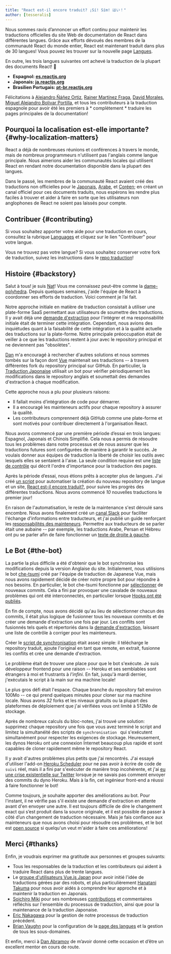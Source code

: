 ```yaml
---
title: "React est-il encore traduit? ¡Sí! Sím! はい！"
author: [tesseralis]
---
```


Nous sommes ravis d’annoncer un effort continu pour maintenir les traductions officielles du site Web de documentation de React dans différentes langues. Grâce aux efforts dévoués des membres de la communauté React du monde entier, React est maintenant traduit dans plus de 30 langues! Vous pouvez les trouver sur la nouvelle page [Langues](/languages).

En outre, les trois langues suivantes ont achevé la traduction de la plupart des documents React! 🎉

* **Espagnol: [es.reactjs.org](https://es.reactjs.org)**
* **Japonais: [ja.reactjs.org](https://ja.reactjs.org)**
* **Brasilien Portugais: [pt-br.reactjs.org](https://pt-br.reactjs.org)**

Félicitations à [Alejandro Ñáñez Ortiz](https://github.com/alejandronanez), [Rainer Martínez Fraga](https://github.com/carburo), [David Morales](https://github.com/dmorales), [Miguel Alejandro Bolivar Portilla](https://github.com/Darking360), et tous les contributeurs à la traduction espagnole pour avoir été les premiers à * complètement * traduire les pages principales de la documentation!

## Pourquoi la localisation est-elle importante? {#why-localization-matters}

React a déjà de nombreuses réunions et conférences à travers le monde, mais de nombreux programmeurs n'utilisent pas l'anglais comme langue principale. Nous aimerions aider les communautés locales qui utilisent React en rendant notre documentation disponible dans la plupart des langues.

Dans le passé, les membres de la communauté React avaient créé des traductions non officielles pour le [Japonais](https://github.com/discountry/react), [Arabe](https://wiki.hsoub.com/React), et [Coréen](https://github.com/reactjs/ko.reactjs.org/issues/4); en créant un canal officiel pour ces documents traduits, nous espérons les rendre plus faciles à trouver et aider à faire en sorte que les utilisateurs non anglophones de React ne soient pas laissés pour compte.

## Contribuer {#contributing}

Si vous souhaitez apporter votre aide pour une traduction en cours, consultez la rubrique [Languages](/languages) et cliquez sur le lien "Contribuer" pour votre langue.

Vous ne trouvez pas votre langue? Si vous souhaitez conserver votre fork de traduction, suivez les instructions dans le [repo traduction](https://github.com/reactjs/reactjs.org-translation#starting-a-new-translation)!

## Histoire {#backstory}

Salut à tous! je suis [Nat](https://twitter.com/tesseralis)! Vous me connaissez peut-être comme la [dame-polyhedra](https://www.youtube.com/watch?v=Ew-UzGC8RqQ). Depuis quelques semaines, j'aide l'équipe de React à coordonner ses efforts de traduction. Voici comment je l’ai fait.

Notre approche initiale en matière de traduction consistait à utiliser une plate-forme SaaS permettant aux utilisateurs de soumettre des traductions. Il y avait déjà une [demande d'extraction](https://github.com/reactjs/reactjs.org/pull/873) pour l'intégrer et ma responsabilité initiale était de terminer cette intégration. Cependant, nous avions des inquiétudes quant à la faisabilité de cette intégration et à la qualité actuelle des traductions sur la plate-forme. Notre principale préoccupation était de veiller à ce que les traductions restent à jour avec le repository principal et ne deviennent pas "obsolètes".

[Dan](https://twitter.com/dan_abramov) m'a encouragé à rechercher d'autres solutions et nous sommes tombés sur la façon dont [Vue](https://vuejs.org) maintenait ses traductions -- à travers différentes fork du repository principal sur GitHub.  En particulier, la [Traduction Japonaise](https://jp.vuejs.org) utilisait un bot pour vérifier périodiquement les modifications dans le repository anglais et soumettait des demandes d'extraction à chaque modification.

Cette approche nous a plu pour plusieurs raisons:

* Il fallait moins d’intégration de code pour démarrer.
* Il a encouragé les mainteneurs actifs pour chaque repository à assurer la qualité.
* Les contributeurs comprennent déjà GitHub comme une plate-forme et sont motivés pour contribuer directement à l'organisation React.

Nous avons commencé par une première période d’essai en trois langues: Espagnol, Japonais et Chinois Simplifié. Cela nous a permis de résoudre tous les problèmes dans notre processus et de nous assurer que les traductions futures sont configurées de manière à garantir le succès. Je voulais donner aux équipes de traduction la liberté de choisir les outils avec lesquels elles se sentaient à l'aise. La seule condition requise est une [liste de contrôle](https://github.com/reactjs/reactjs.org-translation/blob/master/PROGRESS.template.md) qui décrit l'ordre d'importance pour la traduction des pages. 

Après la période d’essai, nous étions prêts à accepter plus de langues. J'ai créé [un script](https://github.com/reactjs/reactjs.org-translation/blob/master/scripts/create.js) pour automatiser la création du nouveau repository de langue et un site, [React est-il encore traduit?](https://isreacttranslatedyet.com), pour suivre les progrès des différentes traductions. Nous avons commencé *10* nouvelles traductions le premier jour!

En raison de l'automatisation, le reste de la maintenance s'est déroulé sans encombre. Nous avons finalement créé un [canal Slack](https://rt-slack-invite.herokuapp.com) pour faciliter l'échange d'informations entre traducteurs, et j'ai publié un guide renforçant les [responsabilités des mainteneurs](https://github.com/reactjs/reactjs.org-translation/blob/master/maintainer-guide.md). Permettre aux traducteurs de se parler était une aubaine -- par exemple, les traductions Arabe, Persan et Hébreu ont pu se parler afin de faire fonctionner un [texte de droite à gauche](https://en.wikipedia.org/wiki/Right-to-left).

## Le Bot {#the-bot}

La partie la plus difficile a été d'obtenir que le bot synchronise les modifications depuis la version Anglaise du site. Initialement, nous utilisions le bot [che-tsumi](https://github.com/vuejs-jp/che-tsumi) créé par l'équipe de traduction de Japanese Vue, mais nous avons rapidement décidé de créer notre propre bot pour répondre à nos besoins. En particulier, le bot che-tsumi fonctionne par [sélectionner](https://git-scm.com/docs/git-cherry-pick) de nouveaux commits. Cela a fini par provoquer une cavalade de nouveaux problèmes qui ont été interconnectés, en particulier lorsque [Hooks ont été publiés](/blog/2019/02/06/react-v16.8.0.html).

En fin de compte, nous avons décidé qu'au lieu de sélectionner chacun des commits, il était plus logique de fusionner tous les nouveaux commits et de créer une demande d'extraction une fois par jour. Les conflits sont fusionnés tels quels et répertoriés dans la [demande d'extraction](https://github.com/reactjs/pt-BR.reactjs.org/pull/114), laissant une liste de contrôle à corriger pour les mainteneurs.

Créer le [script de synchronisation](https://github.com/reactjs/reactjs.org-translation/blob/master/scripts/sync.js) était assez simple: il télécharge le repository traduit, ajoute l'original en tant que remote, en extrait, fusionne les conflits et crée une demande d'extraction.

Le problème était de trouver une place pour que le bot s'exécute. Je suis développeur frontend pour une raison -- Heroku et ses semblables sont étrangers à moi et frustrants à *l'infini*. En fait, jusqu'à mardi dernier, j'exécutais le script à la main sur ma machine locale!

Le plus gros défi était l'espace. Chaque branche du repository fait environ 100Mo -- ce qui prend quelques minutes pour cloner sur ma machine locale. Nous avons *32* forks et les niveaux gratuits ou la plupart des plateformes de déploiement que j'ai vérifiées vous ont limité à 512Mo de stockage. 

Après de nombreux calculs du bloc-notes, j'ai trouvé une solution: supprimez chaque repository une fois que vous avez terminé le script and limitez la simultanéité des scripts de `synchronisation ` qui s'exécutent simultanément pour respecter les exigences de stockage. Heureusement, les dynos Heroku ont une connexion Internet beaucoup plus rapide et sont capables de cloner rapidement même le repository React.

Il y avait d'autres problèmes plus petits que j'ai rencontrés. J'ai essayé d'utiliser l'add-on [Heroku Scheduler](https://elements.heroku.com/addons/scheduler) pour ne pas avoir à écrire de code de `suivi` réel, mais il a fini par s'exécuter de manière trop incohérente, et j'ai [eu une crise existentielle sur Twitter](https://twitter.com/tesseralis/status/1097387938088796160) lorsque je ne savais pas comment envoyer des commits du dyno Heroku. Mais à la fin, cet ingénieur front-end a réussi à faire fonctionner le bot!

Comme toujours, je souhaite apporter des améliorations au bot. Pour l'instant, il ne vérifie pas s'il existe une demande d'extraction en attente avant d'en envoyer une autre. Il est toujours difficile de dire le changement exact qui s’est produit dans la source originale, et il est possible de passer à côté d’un changement de traduction nécessaire. Mais je fais confiance aux mainteneurs que nous avons choisi pour résoudre ces problèmes, et le bot est [open source](https://github.com/reactjs/reactjs.org-translation) si quelqu'un veut m'aider à faire ces améliorations!

## Merci {#thanks}

Enfin, je voudrais exprimer ma gratitude aux personnes et groupes suivants:

 * Tous les responsables de la traduction et les contributeurs qui aident à traduire React dans plus de trente langues.
 * Le [groupe d'utilisateurs Vue.js Japan](https://github.com/vuejs-jp) pour avoir initié l'idée de traductions gérées par des robots, et plus particulièrement [Hanatani Takuma](https://github.com/potato4d) pour nous avoir aidés à comprendre leur approche et à maintenir la traduction en Japonais.
 * [Soichiro Miki](https://github.com/smikitky) pour ses nombreuses [contributions](https://github.com/reactjs/reactjs.org/pull/1636) et commentaires réfléchis sur l'ensemble du processus de traduction, ainsi que pour la maintenance de la traduction Japonaise.
 * [Eric Nakagawa](https://github.com/ericnakagawa) pour la gestion de notre processus de traduction précédent.
 * [Brian Vaughn](https://github.com/bvaughn) pour la configuration de la [page des langues](/languages) et la gestion de tous les sous-domaines.

 Et enfin, merci à [Dan Abramov](https://twitter.com/dan_abramov) de m’avoir donné cette occasion et d’être un excellent mentor en cours de route.
